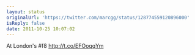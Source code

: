```yaml
---
layout: status
originalUrl: 'https://twitter.com/marcgg/status/128774559120896000'
isReply: false
date: 2011-10-25 10:07:02
---
```


At London's #f8  http://t.co/EFOoqqYm
